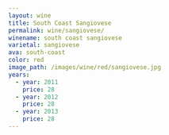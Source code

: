 ```yaml
---
layout: wine
title: South Coast Sangiovese
permalink: wine/sangiovese/
winename: south coast sangiovese
varietal: sangiovese
ava: south-coast
color: red
image_path: /images/wine/red/sangiovese.jpg
years:
  - year: 2011
    price: 28
  - year: 2012
    price: 28
  - year: 2013
    price: 28
---
```



